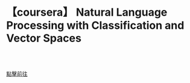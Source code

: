 # 【coursera】 Natural Language Processing with Classification and Vector Spaces

<!--more-->
<!--368-->
<br><br/>

[點擊前往](https://www.coursera.org/learn/classification-vector-spaces-in-nlp?isNewUser=true#syllabus)


